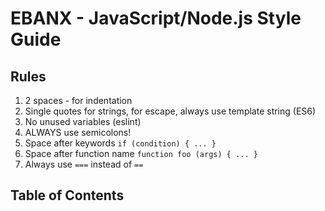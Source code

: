 # EBANX - JavaScript/Node.js Style Guide

## Rules

1. 2 spaces - for indentation
2. Single quotes for strings, for escape, always use template string (ES6) 
3. No unused variables (eslint)
4. ALWAYS use semicolons!
5. Space after keywords `if (condition) { ... }`
6. Space after function name `function foo (args) { ... }`
7. Always use `===` instead of `==`

## Table of Contents

